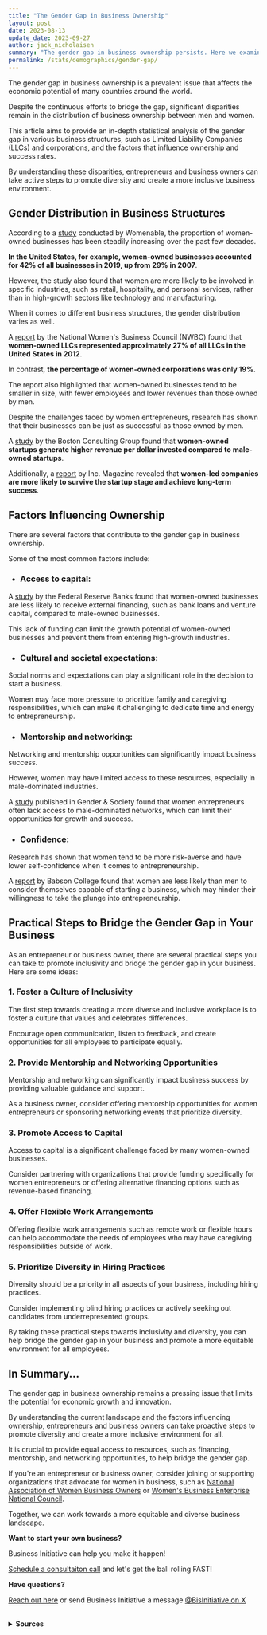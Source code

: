 ```yaml
---
title: "The Gender Gap in Business Ownership"
layout: post
date: 2023-08-13
update_date: 2023-09-27
author: jack_nicholaisen
summary: "The gender gap in business ownership persists. Here we examine gender distribution in business, factors influencing ownership, and success rates."
permalink: /stats/demographics/gender-gap/
---
```


The gender gap in business ownership is a prevalent issue that affects the economic potential of many countries around the world. 

Despite the continuous efforts to bridge the gap, significant disparities remain in the distribution of business ownership between men and women. 

This article aims to provide an in-depth statistical analysis of the gender gap in various business structures, such as Limited Liability Companies (LLCs) and corporations, and the factors that influence ownership and success rates.

By understanding these disparities, entrepreneurs and business owners can take active steps to promote diversity and create a more inclusive business environment.

## Gender Distribution in Business Structures

According to a [study](https://www.womenable.com/71/the-gender-gap-in-business-ownership) conducted by Womenable, the proportion of women-owned businesses has been steadily increasing over the past few decades. 

**In the United States, for example, women-owned businesses accounted for 42% of all businesses in 2019, up from 29% in 2007**.

However, the study also found that women are more likely to be involved in specific industries, such as retail, hospitality, and personal services, rather than in high-growth sectors like technology and manufacturing.

When it comes to different business structures, the gender distribution varies as well. 

A [report](https://www.nwbc.gov/research/women-owned-corporations-and-llcs-a-comparison/) by the National Women's Business Council (NWBC) found that **women-owned LLCs represented approximately 27% of all LLCs in the United States in 2012**.

In contrast, **the percentage of women-owned corporations was only 19%**. 

The report also highlighted that women-owned businesses tend to be smaller in size, with fewer employees and lower revenues than those owned by men.

Despite the challenges faced by women entrepreneurs, research has shown that their businesses can be just as successful as those owned by men. 

A [study](https://www.bcg.com/publications/2018/why-women-owned-startups-are-better-bet) by the Boston Consulting Group found that **women-owned startups generate higher revenue per dollar invested compared to male-owned startups**.

Additionally, a [report](https://www.inc.com/magazine/201710/sheila-marikar/women-entrepreneurs.html) by Inc. Magazine revealed that **women-led companies are more likely to survive the startup stage and achieve long-term success**.

## Factors Influencing Ownership

There are several factors that contribute to the gender gap in business ownership. 

Some of the most common factors include:

-  ### Access to capital: 

A [study](https://www.fedsmallbusiness.org/medialibrary/fedsmallbusiness/files/2017/2017-sb-cs-report.pdf) by the Federal Reserve Banks found that women-owned businesses are less likely to receive external financing, such as bank loans and venture capital, compared to male-owned businesses. 

This lack of funding can limit the growth potential of women-owned businesses and prevent them from entering high-growth industries.

-  ### Cultural and societal expectations: 

Social norms and expectations can play a significant role in the decision to start a business. 

Women may face more pressure to prioritize family and caregiving responsibilities, which can make it challenging to dedicate time and energy to entrepreneurship.

-  ### Mentorship and networking: 

Networking and mentorship opportunities can significantly impact business success. 

However, women may have limited access to these resources, especially in male-dominated industries. 

A [study](https://journals.sagepub.com/doi/10.1177/0891243220961624) published in Gender & Society found that women entrepreneurs often lack access to male-dominated networks, which can limit their opportunities for growth and success.

-  ### Confidence: 

Research has shown that women tend to be more risk-averse and have lower self-confidence when it comes to entrepreneurship. 

A [report](https://www.babson.edu/media/babson/assets/documents/academics/centers/blank-center/bwbo-executive-summary.pdf) by Babson College found that women are less likely than men to consider themselves capable of starting a business, which may hinder their willingness to take the plunge into entrepreneurship.

## Practical Steps to Bridge the Gender Gap in Your Business

As an entrepreneur or business owner, there are several practical steps you can take to promote inclusivity and bridge the gender gap in your business. Here are some ideas:

### 1. Foster a Culture of Inclusivity

The first step towards creating a more diverse and inclusive workplace is to foster a culture that values and celebrates differences. 

Encourage open communication, listen to feedback, and create opportunities for all employees to participate equally.

### 2. Provide Mentorship and Networking Opportunities

Mentorship and networking can significantly impact business success by providing valuable guidance and support. 

As a business owner, consider offering mentorship opportunities for women entrepreneurs or sponsoring networking events that prioritize diversity.

### 3. Promote Access to Capital

Access to capital is a significant challenge faced by many women-owned businesses. 

Consider partnering with organizations that provide funding specifically for women entrepreneurs or offering alternative financing options such as revenue-based financing.

### 4. Offer Flexible Work Arrangements

Offering flexible work arrangements such as remote work or flexible hours can help accommodate the needs of employees who may have caregiving responsibilities outside of work.

### 5. Prioritize Diversity in Hiring Practices

Diversity should be a priority in all aspects of your business, including hiring practices. 

Consider implementing blind hiring practices or actively seeking out candidates from underrepresented groups.

By taking these practical steps towards inclusivity and diversity, you can help bridge the gender gap in your business and promote a more equitable environment for all employees.

## In Summary...

The gender gap in business ownership remains a pressing issue that limits the potential for economic growth and innovation.

By understanding the current landscape and the factors influencing ownership, entrepreneurs and business owners can take proactive steps to promote diversity and create a more inclusive environment for all.

It is crucial to provide equal access to resources, such as financing, mentorship, and networking opportunities, to help bridge the gender gap.

If you're an entrepreneur or business owner, consider joining or supporting organizations that advocate for women in business, such as [National Association of Women Business Owners](https://www.nawbo.org/) or [Women's Business Enterprise National Council](https://www.wbenc.org/).

Together, we can work towards a more equitable and diverse business landscape.

**Want to start your own business?**

Business Initiative can help you make it happen!

[Schedule a consultaiton call](< https://calendly.com/businessinitiative/30-minute-consultation-call>) and let's get the ball rolling FAST!

**Have questions?**

[Reach out here](Chttps://www.businessinitiative.org/contact/) or send Business Initiative a message [@BisInitiative on X](https://twitter.com/BisInitiative)

<script async data-uid="0625212ce2" src="https://adept-hustler-4565.ck.page/0625212ce2/index.js"></script>

<br>
<details>
<summary><b>Sources</b></summary>
<br>
<ul>
    <li><a href="https://www.womenable.com/71/the-gender-gap-in-business-ownership">Womenable</a></li>
    <li><a href="https://www.nwbc.gov/research/women-owned-corporations-and-llcs-a-comparison/">National Women's Business Council</a></li>
    <li><a href="https://www.fedsmallbusiness.org/medialibrary/fedsmallbusiness/files/2017/2017-sb-cs-report.pdf">Federal Reserve Banks</a></li>
    <li><a href="https://journals.sagepub.com/doi/10.1177/0891243220961624">Gender & Society</a></li>
    <li><a href="https://www.babson.edu/media/babson/assets/documents/academics/centers/blank-center/bwbo-executive-summary.pdf">Babson College</a></li>
    <li><a href="https://www.bcg.com/publications/2018/why-women-owned-startups-are-better-bet">Boston Consulting Group</a></li>
    <li><a href="https://www.inc.com/magazine/201710/sheila-marikar/women-entrepreneurs.html">Inc. Magazine</a></li>
    <li><a href="https://www.nawbo.org/">National Association of Women Business Owners</a></li>
    <li><a href="https://www.wbenc.org/">Women's Business Enterprise National Council</a></li>
</ul>
</details>


